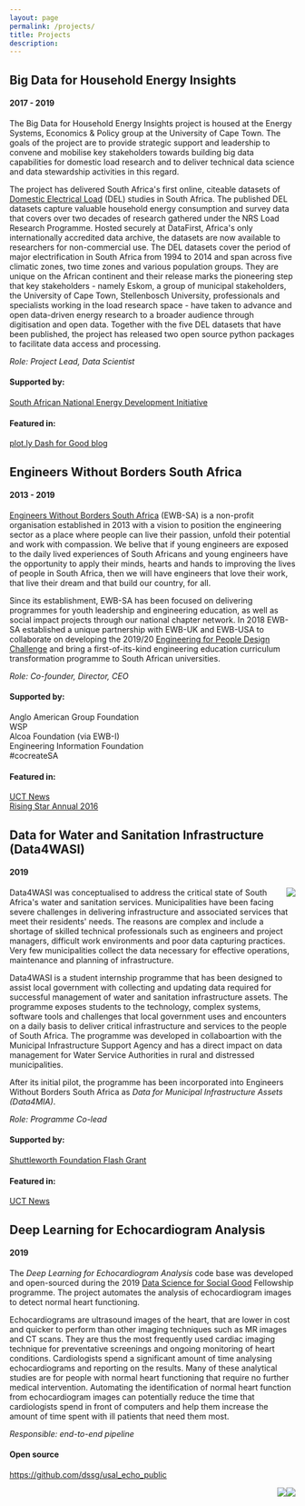 ```yaml
---
layout: page
permalink: /projects/
title: Projects
description: 
---
```

## Big Data for Household Energy Insights

#### 2017 - 2019  
The Big Data for Household Energy Insights project is housed at the Energy Systems, Economics & Policy group at the University of Cape Town. The goals of the project are to provide strategic support and leadership to convene and mobilise key stakeholders towards building big data capabilities for domestic load research and to deliver technical data science
and data stewardship activities in this regard.

The project has delivered South Africa's first online, citeable datasets of <a href="https://www.datafirst.uct.ac.za/dataportal/index.php/catalog/DELS" target="_blank">Domestic Electrical Load</a> (DEL) studies in South Africa. The published DEL datasets capture valuable household energy consumption and survey data that covers over two decades of research gathered under the NRS Load Research Programme. Hosted securely at DataFirst, Africa's only internationally accredited data archive, the datasets are now available to researchers for non-commercial use. The DEL datasets cover the period of major electrification in South Africa from 1994 to 2014 and span across five climatic zones, two time zones and various population groups. They are unique on the African continent and their release marks the pioneering step that key stakeholders - namely Eskom, a group of municipal stakeholders, the University of Cape Town, Stellenbosch University, professionals and specialists working in the load research space - have taken to advance and open data-driven energy research to a broader audience through digitisation and open data. Together with the five DEL datasets that have been published, the project has released two open source python packages to facilitate data access and processing.

_Role: Project Lead, Data Scientist_

#### Supported by:  
<a href="https://www.sanedi.org.za/" target="_blank">South African National Energy Development Initiative</a>

#### Featured in:  
<a href="https://plot.ly/resources/erc/" target="_blank">plot.ly Dash for Good blog</a>

## Engineers Without Borders South Africa

#### 2013 - 2019  
<a href="https://www.ewbsa.org" target="_blank">Engineers Without Borders South Africa</a> (EWB-SA) is a non-profit organisation established in 2013 with a vision to position the engineering sector as a place where people can live their passion, unfold their potential and work with compassion. We belive that if young engineers are exposed to the daily lived experiences of South Africans and young engineers have the opportunity to apply their minds, hearts and hands to improving the lives of people in South Africa, then we will have engineers that love their work, that live their dream and that build our country, for all. 

Since its establishment, EWB-SA has been focused on delivering programmes for youth leadership and engineering education, as well as social impact projects through our national chapter network. In 2018 EWB-SA established a unique partnership with EWB-UK and EWB-USA to collaborate on developing the 2019/20 <a href="https://www.ewb-uk.org/the-work/design-challenges/engineering-for-people-design-challenge/" target="_blank">Engineering for People Design Challenge</a> and bring a first-of-its-kind engineering education curriculum transformation programme to South African universities.

_Role: Co-founder, Director, CEO_  

#### Supported by:   
Anglo American Group Foundation  
WSP  
Alcoa Foundation (via EWB-I)  
Engineering Information Foundation  
\#cocreateSA  

#### Featured in:  
<a href="https://www.news.uct.ac.za/article/-2015-09-28-engineers-who-break-the-mould" target="_blank">UCT News</a>  
<a href="https://issuu.com/risingstarannual/docs/risingstar_annual_2016/48" target="_blank">Rising Star Annual 2016</a>

## Data for Water and Sanitation Infrastructure (Data4WASI) 

#### 2019  
<img class="col one first" style="float: right" src="{{ site.baseurl }}/assets/img/2019-06_Data4WASI_impact.png" >

Data4WASI was conceptualised to address the critical state of South Africa's water and sanitation services. Municipalities have been facing severe challenges in delivering infrastructure and associated services that meet their residents' needs. The reasons are complex and include a shortage of skilled technical professionals such as engineers and project managers, difficult work environments and poor data capturing practices. Very few municipalities collect the data necessary for effective operations, maintenance and planning of infrastructure. 

Data4WASI is a student internship programme that has been designed to assist local government with collecting and updating data required for successful management of water and sanitation infrastructure assets. The programme exposes students to the technology, complex systems, software tools and challenges that local government uses and encounters on a daily basis to deliver critical infrastructure and services to the people of South Africa. The programme was developed in collaboartion with the Municipal Infrastructure Support Agency and has a direct impact on data management for Water Service Authorities in rural and distressed municipalities.

After its initial pilot, the programme has been incorporated into Engineers Without Borders South Africa as _Data for Municipal Infrastructure Assets (Data4MIA)_.

_Role: Programme Co-lead_

#### Supported by:
<a href="https://www.shuttleworthfoundation.org/fellows/flash-grants/" target="_blank">Shuttleworth Foundation Flash Grant</a>

#### Featured in: 
<a href="https://www.news.uct.ac.za/article/-2019-08-21-ebe-students-ultimate-community-development-work" target="_blank">UCT News</a>


## Deep Learning for Echocardiogram Analysis
#### 2019  

The _Deep Learning for Echocardiogram Analysis_ code base was developed and open-sourced during the 2019 <a href="http://www.dssgfellowship.org/project/increasing_efficiency_heart_function_through_echocardiography/" target="_blank"> Data Science for Social Good</a> Fellowship programme. The project automates the analysis of echocardiogram images to detect normal heart functioning.

Echocardiograms are ultrasound images of the heart, that are lower in cost and quicker to perform than other imaging techniques such as MR images and CT scans. They are thus the most frequently used cardiac imaging technique for preventative screenings and ongoing monitoring of heart conditions. Cardiologists spend a significant amount of time analysing echocardiograms and reporting on the results. Many of these analytical studies are for people with normal heart functioning that require no further medical intervention. Automating the identification of normal heart function from echocardiogram images can potentially reduce the time that cardiologists spend in front of computers and help them increase the amount of time spent with ill patients that need them most.

_Responsible: end-to-end pipeline_

#### Open source  
<a href="https://github.com/dssg/usal_echo_public" target="_blank">https://github.com/dssg/usal_echo_public</a>

<img class="col half first" style="float: right" src="{{ site.baseurl }}/assets/img/automated_echo_analysis_future.jpg" >
<img class="col half first" style="float: right" src="{{ site.baseurl }}/assets/img/cardiologist_journey_2.jpg" >

